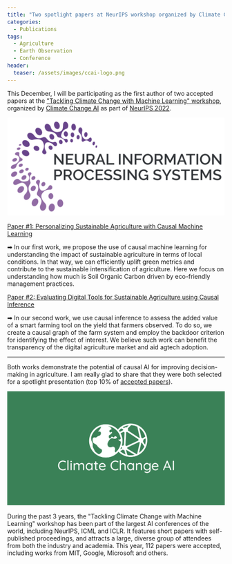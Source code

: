 ```yaml
---
title: "Two spotlight papers at NeurIPS workshop organized by Climate Change AI"
categories:
  - Publications
tags:
  - Agriculture
  - Earth Observation
  - Conference
header:
  teaser: /assets/images/ccai-logo.png
---
```


This December, I will be participating as the first author of two accepted papers 
at the ["Tackling Climate Change with Machine Learning" workshop](https://www.climatechange.ai/events/neurips2022),
organized by [Climate Change AI](https://www.climatechange.ai/) as part of [NeurIPS 2022](https://nips.cc/Conferences/2022).

![](/assets/images/neurips-logo.png)

[Paper #1: Personalizing Sustainable Agriculture with Causal Machine Learning](https://www.climatechange.ai/papers/neurips2022/112)

➡ In our first work, we propose the use of causal machine learning for understanding the impact of
sustainable agriculture in terms of local conditions. In that way, we can efficiently uplift green metrics
and contribute to the sustainable intensification of agriculture. Here we focus on understanding
how much is Soil Organic Carbon driven by eco-friendly management practices.

[Paper #2: Evaluating Digital Tools for Sustainable Agriculture using Causal Inference](https://www.climatechange.ai/papers/neurips2022/72)

➡ In our second work, we use causal inference to assess the added value of a smart farming tool on the 
yield that farmers observed. To do so, we create a causal graph of the farm system and employ the
backdoor criterion for identifying the effect of interest. We believe such work can benefit 
the transparency of the digital agriculture market and aid agtech adoption.

---

Both works demonstrate the potential of causal AI for improving decision-making in agriculture. 
I am really glad to share that they were both selected for a spotlight presentation 
(top 10% of [accepted papers](https://www.climatechange.ai/events/neurips2022#accepted-works)).

![](/assets/images/ccai-logo-3.png)

During the past 3 years, the "Tackling Climate Change with Machine Learning" workshop
has been part of the largest AI conferences of the world, including NeurIPS, ICML and ICLR. 
It features short papers with self-published proceedings, and attracts a large, diverse group of attendees from
both the industry and academia. This year, 112 papers were accepted, including works from MIT, Google, Microsoft
and others.
